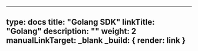 
---
type: docs
title: "Golang SDK"
linkTitle: "Golang"
description: ""
weight: 2
manualLinkTarget: _blank
_build: { render: link }
---



